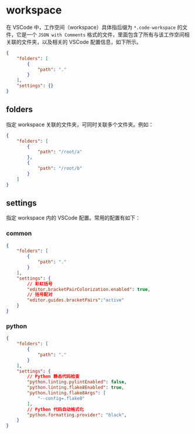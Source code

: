 # workspace

在 VSCode 中，工作空间（workspace）具体指后缀为 `*.code-workspace` 的文件，它是一个 `JSON with Comments` 格式的文件，里面包含了所有与该工作空间相关联的文件夹，以及相关的 VSCode 配置信息，如下所示。

```json
{
    "folders": [
        {
            "path": "."
        }
    ],
    "settings": {}
}
```

## folders

指定 workspace 关联的文件夹，可同时关联多个文件夹。例如：

```json
{
    "folders": [
        {
            "path": "/root/a"
        },
        {
            "path": "/root/b"
        }
    ]
}
```

## settings

指定 workspace 内的 VSCode 配置。常用的配置有如下：

### common

```json
{
    "folders": [
        {
            "path": "."
        }
    ],
    "settings": {
        // 彩虹括号
        "editor.bracketPairColorization.enabled": true,
        // 括号配对
        "editor.guides.bracketPairs":"active"
    }
}
```

### python

```json
{
    "folders": [
        {
            "path": "."
        }
    ],
    "settings": {
        // Python 静态代码检查
        "python.linting.pylintEnabled": false,
        "python.linting.flake8Enabled": true,
        "python.linting.flake8Args": [
            "--config=.flake8"
        ],
        // Python 代码自动格式化
        "python.formatting.provider": "black",
    }
}
```
